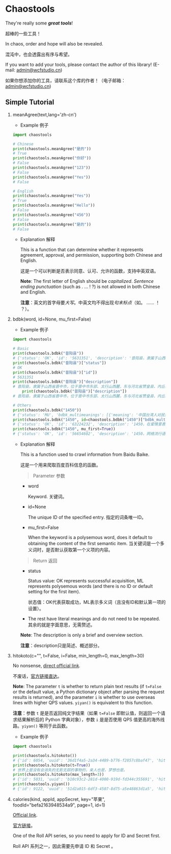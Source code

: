 # Chaostools
They're really some ***great tools***!

超棒的一些工具！

In chaos, order and hope will also be revealed.

混沌中，也会透露出有序与希望。

If you want to add your tools, please contact the author of this library! (E-mail: admin@wcfstudio.cn)

如果你想添加你的工具，请联系这个库的作者！（电子邮箱：admin@wcfstudio.cn)

## Simple Tutorial

1. meanAgree(text,lang='zh-cn')
    -  Example 例子
    ```python
    import chaostools

    # Chinese
    print(chaostools.meanAgree("是的"))
    # True
    print(chaostools.meanAgree("你好"))
    # False
    print(chaostools.meanAgree("123"))
    # False
    print(chaostools.meanAgree("Yes"))
    # False

    # English
    print(chaostools.meanAgree("Yes"))
    # True
    print(chaostools.meanAgree("Hello"))
    # False
    print(chaostools.meanAgree("456"))
    # False
    print(chaostools.meanAgree("是的"))
    # False
    ```
    - Explanation 解释

        This is a function that can determine whether it represents agreement, approval, and permission, supporting both Chinese and English.

        这是一个可以判断是否表示同意、认可、允许的函数，支持中英双语。

        **Note**: The first letter of English should be *capitalized*. *Sentence ending punctuation* (such as . ... ! ?) is not allowed in both Chinese and English.

        **注意**：英文的首字母要*大写*。中英文均不得出现*句末标点*（如。 …… ！ ？）。

2. bdbk(word, id=None, mu_first=False)
    -  Example 例子
    ```python
    import chaostools

    # Basic
    print(chaostools.bdbk("昔阳县"))
    # {'status': 'OK', 'id': '5631351', 'description': '昔阳县，隶属于山西省晋中市，位于晋中市东部、太行山西麓，东与河北省赞皇县、内丘县、井陉县、邢台市接壤，西与寿阳县为邻，南与和顺县毗连，北与平定县相衔。总面积1954平方千米。截至2022年末，昔阳县常住人口186614人。商朝时期，属微。东汉建安末年（219年）为乐平郡，隋大业初年改为乐平县。民国元年（1912年），恢复乐平县，归中路道。1968年，晋中专区改设晋中地区，昔阳县仍属之。截至2021年10月，昔阳县下辖5个镇、5个乡和1个管委会。县政府驻乐平镇育新巷10号。昔阳县地方特产有昔阳小米、杏鲍菇。有大寨、龙岩大峡谷等风景名胜。2023年，昔阳县地区生产总值163.0亿元，比2022年增长5.1%。', 'contents': ['昔阳县', '昔阳县历史沿革', '昔阳县行政区划', '昔阳县地理环境', '昔阳县自然资源', '昔阳县人口', '昔阳县政治', '昔阳县经济', '昔阳县交通运输', '昔阳县社会事业', '昔阳县风景名胜', '昔阳县地方特产', '昔阳县著名人物', '昔阳县荣誉称号', '昔阳县现任领导'], 'contents_len': 15, 'text': '...'}
    print(chaostools.bdbk("昔阳县")["status"])
    # OK
    print(chaostools.bdbk("昔阳县")["id"])
    # 5631351
    print(chaostools.bdbk("昔阳县")["description"])
    # 昔阳县，隶属于山西省晋中市，位于晋中市东部、太行山西麓，东与河北省赞皇县、内丘县、井陉县、邢台市接壤，西与寿阳县为邻，南与和顺县毗连，北与平定县相衔。总面积1954平方千米。截至2022年末，昔阳县常住人口186614人。商朝时期，属微。东汉建安末年（219年）为乐平郡，隋大业初年改为乐平县。民国元年（1912年），恢复乐平县，归中路道。1968年，晋中专区改设晋中地区，昔阳县仍属之。截至2021年10月，昔阳县下辖5个镇、5个乡和1个管委会。县政府驻乐平镇育新巷10号。昔阳县地方特产有昔阳小米、杏鲍菇。有大寨、龙岩大峡谷等风景名胜。2023年，昔阳县地区生产总值163.0亿元，比2022年增长5.1%。
        print(chaostools.bdbk("昔阳县")["description"])
    # 昔阳县，隶属于山西省晋中市，位于晋中市东部、太行山西麓，东与河北省赞皇县、内丘县、井陉县、邢台市接壤，西与寿阳县为邻，南与和顺县毗连，北与平定县相衔。总面积1954平方千米。截至2022年末，昔阳县常住人口186614人。商朝时期，属微。东汉建安末年（219年）为乐平郡，隋大业初年改为乐平县。民国元年（1912年），恢复乐平县，归中路道。1968年，晋中专区改设晋中地区，昔阳县仍属之。截至2021年10月，昔阳县下辖5个镇、5个乡和1个管委会。县政府驻乐平镇育新巷10号。昔阳县地方特产有昔阳小米、杏鲍菇。有大寨、龙岩大峡谷等风景名胜。2023年，昔阳县地区生产总值163.0亿元，比2022年增长5.1%。

    # Others
    print(chaostools.bdbk("1450"))
    # {'status': 'MU', 'bdbk_multimeanings': [{'meaning': '中国台湾人对民进党网军的戏称', 'id': '56654602'}, {'meaning': '在爱情里表示“你是我的”', 'id': '63224232'}]}
    print(chaostools.bdbk("1450", id=chaostools.bdbk("1450")["bdbk_multimeanings"][1]["id"]))
    # {'status': 'OK', 'id': '63224232', 'description': '1450，在爱情里表示“你是我的”。', 'contents': ['1450'], 'contents_len': 1}
    print(chaostools.bdbk("1450", mu_first=True))
    # {'status': 'OK', 'id': '56654602', 'description': '1450，网络流行语，中国台湾人对民进党网军的戏称。', 'contents': ['1450', '1450引申含义', '1450社会评价'], 'contents_len': 3}
    ```
    - Explanation 解释

        This is a function used to crawl information from Baidu Baike.

        这是一个用来爬取百度百科信息的函数。

        > Parameter 参数

        - word

            Keyword. 关键词。
        
        - id=None

            The unique ID of the specified entry. 指定的词条唯一ID。
        
        - mu_first=False

            When the keyword is a polysemous word, does it default to obtaining the content of the first semantic item. 当关键词是一个多义词时，是否默认获取第一个义项的内容。

        > Return 返回

        - status

            Status value: OK represents successful acquisition, ML represents polysemous words (and there is no ID or default setting for the first item).
            
            状态值：OK代表获取成功，ML表示多义词（且没有ID和默认第一项的设置）。
        
        - The rest have literal meanings and do not need to be repeated. 其余的就是字面意思，无需赘述。

        **Note**: The description is only a brief and overview section.

        **注意**：description只是简述、概述部分。

3. hitokoto(c="", t=False, i=False, min_length=0, max_length=30)

    No nonsense, [direct official link](https://developer.hitokoto.cn/sentence/).

    不废话，[官方链接直达](https://developer.hitokoto.cn/sentence/)。

    **Note**: The parameter `t` is whether to return plain text results (if `t=False` or the default value, a Python dictionary object after parsing the request results is returned), and the parameter `i` is whether to use overseas lines with higher QPS values. `yiyan()` is equivalent to this function.

    **注意**：参数 `t` 是是否返回纯文字结果（如果 `t=False` 即默认值，则返回一个请求结果解析后的 Python 字典对象），参数 `i` 是是否使用 QPS 值更高的海外线路。`yiyan()` 等同于此函数。

    - Example 例子
    ```python
    import chaostools

    print(chaostools.hitokoto())
    # {'id': 6054, 'uuid': '36d1f4a5-2a34-4489-b776-f2857c8baf47', 'hitokoto': '想一个人有多想念，那又是文字失效瞬间。', 'type': 'j', 'from': '仓颉', 'from_who': '五月天', 'creator': '小杨', 'creator_uid': 5943, 'reviewer': 1044, 'commit_from': 'web', 'created_at': '1587639189', 'length': 19}
    print(chaostools.hitokoto(t=True))
    # 世界上是没有会消失的无影无踪的事物的，亲人也是，梦想也是。
    print(chaostools.hitokoto(max_length=3))
    # {'id': 5031, 'uuid': 'b10c93c2-281d-4000-919d-fd344c355691', 'hitokoto': '加油', 'type': 'a', 'from': '自编', 'from_who': None, 'creator': 'chibin', 'creator_uid': 4532, 'reviewer': 4756, 'commit_from': 'web', 'created_at': '1577117480', 'length': 2}{'id': 5031, 'uuid': 'b10c93c2-281d-4000-919d-fd344c355691', 'hitokoto': '加油', 'type': 'a', 'from': '自编', 'from_who': None, 'creator': 'chibin', 'creator_uid': 4532, 'reviewer': 4756, 'commit_from': 'web', 'created_at': '1577117480', 'length': 2}
    print(chaostools.yiyan())
    # {'id': 9122, 'uuid': '51d2a015-6df3-4507-8d75-a5e48863d1a5', 'hitokoto': '神即道，道即法，道法自然，如来。', 'type': 'l', 'from': '遥远的救世主', 'from_who': '豆豆', 'creator': 'erfie', 'creator_uid': 13776, 'reviewer': 1044, 'commit_from': 'web', 'created_at': '1671076363', 'length': 16}
    ```

4. calories(kind, appId, appSecret, key="苹果", foodId="befa2163948534a9", page=1, id=1)

    [Official link](https://www.mxnzp.com/doc/detail?id=32).
    
    [官方链接](https://www.mxnzp.com/doc/detail?id=32)。

    One of the Roll API series, so you need to apply for ID and Secret first.

    Roll API 系列之一，因此需要先申请 ID 和 Secret 。